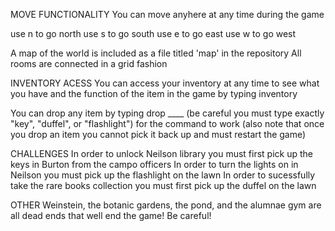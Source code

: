 MOVE FUNCTIONALITY 
You can move anyhere at any time during the game 

use n to go north 
use s to go south 
use e to go east 
use w to go west 

A map of the world is included as a file titled 'map' in the repository 
All rooms are connected in a grid fashion 


INVENTORY ACESS
You can access your inventory at any time to see what you have and the function of the item in the game by typing inventory 

You can drop any item by typing drop ____
(be careful you must type exactly "key", "duffel", or "flashlight") for the command to work 
(also note that once you drop an item you cannot pick it back up and must restart the game)


CHALLENGES
In order to unlock Neilson library you must first pick up the keys in Burton from the campo officers 
In order to turn the lights on in Neilson you must pick up the flashlight on the lawn 
In order to sucessfully take the rare books collection you must first pick up the duffel on the lawn 


OTHER
Weinstein, the botanic gardens, the pond, and the alumnae gym are all dead ends that well end the game! Be careful! 